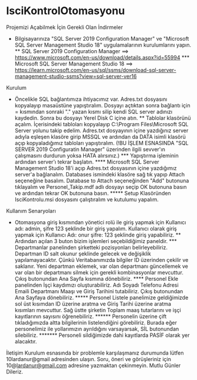 # IsciKontrolOtomasyonu

Projemizi Açabilmek İçin Gerekli Olan İndirmeler

* Bilgisayarınıza "SQL Server 2019 Configuration Manager" ve "Microsoft SQL Server Management Studio 18" uygulamalarının kurulumlarını yapın.
** SQL Server 2019 Configuration Manager ==> https://www.microsoft.com/en-us/download/details.aspx?id=55994
*** Microsoft SQL Server Management Studio 18 ==> https://learn.microsoft.com/en-us/sql/ssms/download-sql-server-management-studio-ssms?view=sql-server-ver16

Kurulum 

* Öncelikle SQL bağlantımıza ihtiyacımız var. Adres.txt dosyasını kopyalayıp masaüstüne yapıştıralım. Dosyayı açtıktan sonra bağlantı için = kısmından sonraki "." yazan kısmı silip kendi SQL server adınızı kaydedin. Sonra bu dosyayı Yerel Disk C içine atın.
** Tablolar klasörünü açalım. İçerisindeki tabloları kopyalayıp C:\Program Files\Microsoft SQL Server yolunu takip edelim. Adres.txt dosyayının içine yazdığınız server adıyla eşleşen klasöre girip MSSQL ve ardından da DATA isimli klasörü açıp kopyaladığımız tabloları yapıştıralım. (!BU İŞLEM ESNASINDA "SQL SERVER 2019 Configuratin Manager" üzerinden ilgili sevver'ın çalışmasını durdurun yoksa HATA alırsınız.)
*** Yapıştırma işleminin ardından server'ı tekrar başlatın.
**** Microsoft SQL Server Management Studio 18'i açıp Adres.txt dosyasının içine yazdığımız server'a bağlanalım. Databases ismindeki klasöre sağ tık yapıp Attach seçeneğine basalım. Database to Attach seçeneğinden "Add" butonuna tıklayalım ve Personel_Takip.mdf adlı dosyayı seçip OK butonuna basın ve ardından tekrar OK butonuna basın.
***** Setup Klasöründen IsciKontrolu.msi dosyasını çalıştıralım ve kutulumu yapalım.

Kullanım Senaryoları

* Otomasyona giriş kısmından yönetici rolü ile giriş yapmak için Kullanıcı adı: admin, şifre 123 şeklinde bir giriş yapalım. Kullanıcı olarak giriş yapmak için Kullanıcı Adı: onur şifre: 123 şeklinde giriş yapabiliriz.
** Ardından açılan 3 buton bizim işlemleri seçebildiğimiz paneldir. 
*** Departmanlar panelinden şirketteki pozisyonları belirleyebiliriz. Departman ID salt okunur şeklinde gelecek ve değişiklik yapılamayacaktır. Çünkü Veritabanımızda bilgiler ID üzerinden çekilir ve saklanır. Yeni departman eklemek, var olan departmanı güncellemek ve var olan bir departmanı silmek için gerekli kombinasyonlar mevcuttur. Çıkış butonundan Ana Sayfa kısmına dönebiliriz.
**** Personel Ekle panelinden İşçi kaydımızı oluşturabiliriz. Adı Soyadı Telefonu Adresi Emaili Departmanı Maaşı ve Giriş Tarihini tutabiliriz. Çıkış butonundan Ana Sayfaya dönebiliriz.
***** Personel Listele panelimize geldiğimizde sol üst kısımdan ID üzerine aratma ve Giriş Tarihi üzerine aratma kısımları mevcuttur. Sağ üstte şirketin Toplam maaş tutarlarını ve işçi kayıtlarının sayısını öğrenebiliriz.
****** Personelin üzerine çift tıkladığımızda altta bilgilerinin listelendiğini görebiliriz. Burada eğer personelimiz ile yollarımızın ayrıldığını varsayarsak, SİL butonundan silebiliriz. 
******* Personeli sildiğimizde dahi kayıtlarda PASİF olarak yer alacaktır. 

İletişim 
Kurulum esnasında bir problemle karşılaşmanız durumunda lütfen 10lardanur@gmail adresinden ulaşın.
Soru, öneri ve görüşleriniz için 10@lardanur@gmail.com adresine yazmaktan çekinmeyin. Mutlu Günler Dileriz.

